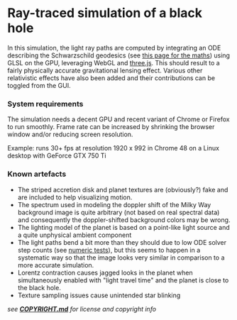 ---
---

# Ray-traced simulation of a black hole

In this simulation, the light ray paths are computed by integrating an ODE describing the Schwarzschild geodesics (see [this page for the maths](https://github.com/oseiskar/black-hole/blob/numeric-notebooks/physics.ipynb)) using GLSL on the GPU, leveraging WebGL and [three.js](http://threejs.org). This should result to a fairly physically accurate gravitational lensing effect. Various other relativistic effects have also been added and their contributions can be toggled from the GUI.

### System requirements

The simulation needs a decent GPU and recent variant of Chrome or Firefox to run smoothly. Frame rate can be increased by shrinking the browser window and/or reducing screen resolution.

Example: runs 30+ fps at resolution 1920 x 992 in Chrome 48 on a Linux desktop with GeForce GTX 750 Ti

### Known artefacts

 * The striped accretion disk and planet textures are (obviously?) fake and are included to help visualizing motion.
 * The spectrum used in modeling the doppler shift of the Milky Way background image is quite arbitrary (not based on real spectral data) and consequently the doppler-shifted background colors may be wrong.
 * The lighting model of the planet is based on a point-like light source and a quite unphysical ambient component
 * The light paths bend a bit more than they should due to low ODE solver step counts (see [numeric tests](https://github.com/oseiskar/black-hole/blob/numeric-notebooks/numeric_tests.ipynb)), but this seems to happen in a systematic way so that the image looks very similar in comparison to a more accurate simulation.
 * Lorentz contraction causes jagged looks in the planet when simultaneously enabled with "light travel time" and the planet is close to the black hole.
 * Texture sampling issues cause unintended star blinking

_see **[COPYRIGHT.md](https://github.com/oseiskar/black-hole/blob/master/COPYRIGHT.md)** for license and copyright info_
